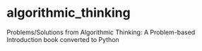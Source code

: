 # algorithmic_thinking
Problems/Solutions from Algorithmic Thinking: A Problem-based Introduction book converted to Python
